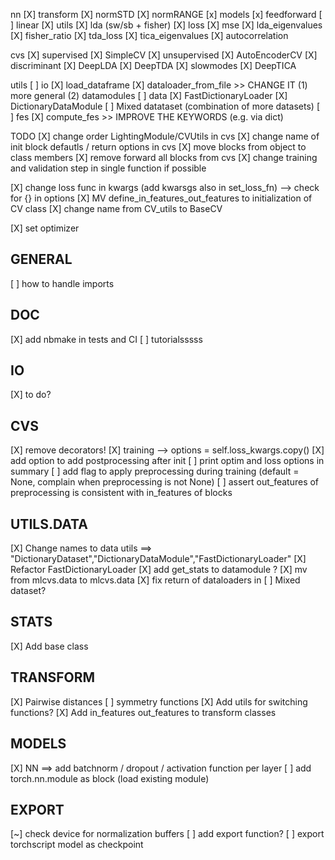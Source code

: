 nn
    [X] transform
        [X] normSTD
        [X] normRANGE
    [x] models 
        [x] feedforward
        [ ] linear
    [X] utils
        [X] lda (sw/sb + fisher)
    [X] loss
        [X] mse 
        [X] lda_eigenvalues
        [X] fisher_ratio
        [X] tda_loss
        [X] tica_eigenvalues
        [X] autocorrelation

cvs
    [X] supervised
        [X] SimpleCV
    [X] unsupervised
        [X] AutoEncoderCV
    [X] discriminant
        [X] DeepLDA 
        [X] DeepTDA
    [X] slowmodes
        [X] DeepTICA

utils 
    [ ] io
        [X] load_dataframe
        [X] dataloader_from_file >> CHANGE IT (1) more general (2) datamodules
    [ ] data
        [X] FastDictionaryLoader
        [X] DictionaryDataModule
        [ ] Mixed datataset (combination of more datasets)
    [ ] fes
        [X] compute_fes >> IMPROVE THE KEYWORDS (e.g. via dict)

TODO
[X] change order LightingModule/CVUtils in cvs
[X] change name of init block defautls / return options in cvs
[X] move blocks from object to class members 
[X] remove forward all blocks from cvs
[X] change training and validation step in single function if possible

[X] change loss func in kwargs (add kwarsgs also in set_loss_fn) --> check for {} in options
[X] MV define_in_features_out_features to initialization of CV class
[X] change name from CV_utils to BaseCV

[X] set optimizer

## GENERAL

[ ] how to handle imports 

## DOC

[X] add nbmake in tests and CI
[ ] tutorialsssss

## IO

[X] to do? 

## CVS

[X] remove decorators! 
[X] training --> options = self.loss_kwargs.copy()
[X] add option to add postprocessing after init
[ ] print optim and loss options in summary
[ ] add flag to apply preprocessing during training (default = None, complain when preprocessing is not None)
[ ] assert out_features of preprocessing is consistent with in_features of blocks

## UTILS.DATA

[X] Change names to data utils ==> "DictionaryDataset","DictionaryDataModule","FastDictionaryLoader"
[X] Refactor FastDictionaryLoader
[X] add get_stats to datamodule ?
[X] mv from mlcvs.data to mlcvs.data
[X] fix return of dataloaders in 
[ ] Mixed dataset?

## STATS

[X] Add base class

## TRANSFORM 

[X] Pairwise distances
[ ] symmetry functions
[X] Add utils for switching functions? 
[X] Add in_features out_features to transform classes

## MODELS

[X] NN ==> add batchnorm / dropout / activation function  per layer
[ ] add torch.nn.module as block (load existing module)  

## EXPORT

[~] check device for normalization buffers 
[ ] add export function?
[ ] export torchscript model as checkpoint



